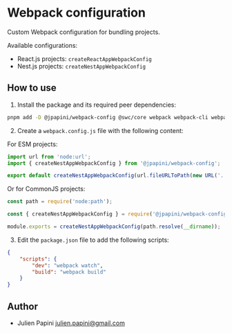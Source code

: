# Webpack configuration

Custom Webpack configuration for bundling projects.

Available configurations:

- React.js projects: `createReactAppWebpackConfig`
- Nest.js projects: `createNestAppWebpackConfig`

## How to use

1. Install the package and its required peer dependencies:

```bash
pnpm add -D @jpapini/webpack-config @swc/core webpack webpack-cli webpack-dev-server
```

2. Create a `webpack.config.js` file with the following content:

For ESM projects:

```javascript
import url from 'node:url';
import { createNestAppWebpackConfig } from '@jpapini/webpack-config';

export default createNestAppWebpackConfig(url.fileURLToPath(new URL('.', import.meta.url)));
```

Or for CommonJS projects:

```javascript
const path = require('node:path');

const { createNestAppWebpackConfig } = require('@jpapini/webpack-config');

module.exports = createNestAppWebpackConfig(path.resolve(__dirname));
```

3. Edit the `package.json` file to add the following scripts:

```json
{
    "scripts": {
        "dev": "webpack watch",
        "build": "webpack build"
    }
}
```

## Author

- Julien Papini <julien.papini@gmail.com>
